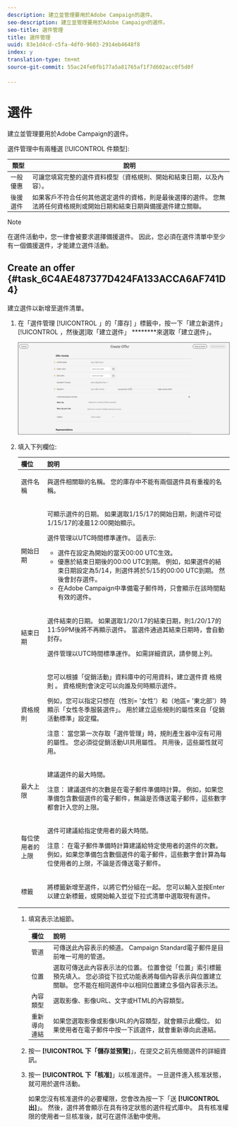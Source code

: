 ```yaml
---
description: 建立並管理要用於Adobe Campaign的選件。
seo-description: 建立並管理要用於Adobe Campaign的選件。
seo-title: 選件管理
title: 選件管理
uuid: 83e1d4cd-c5fa-4df0-9603-2914eb4648f8
index: y
translation-type: tm+mt
source-git-commit: 55ac24fe0fb177a5a81765af1f7d602acc0f5d0f

---
```



# 選件

建立並管理要用於Adobe Campaign的選件。

選件管理中有兩種選 [!UICONTROL 件類型]:

| 類型 | 說明 |
|---|---|
| 一般優惠 | 可讓您填寫完整的選件資料模型（資格規則、開始和結束日期，以及內容）。 |
| 後援選件 | 如果客戶不符合任何其他選定選件的資格，則是最後選擇的選件。 您無法將任何資格規則或開始日期和結束日期與備援選件建立關聯。 |

>[!NOTE]
>
>在選件活動中，您一律會被要求選擇備援選件。 因此，您必須在選件清單中至少有一個備援選件，才能建立選件活動。

## Create an offer {#task_6C4AE487377D424FA133ACCA6AF741D4}

建立選件以新增至選件清單。

1. 在「選件管理 [!UICONTROL 」的「庫存] 」標籤中，按一下「建立新選件」 [!UICONTROL ，然後選]取「建立選件」 ********來選取「建立選件」。

   ![](assets/create-offerx.png)

1. 填入下列欄位:

   <table id="table_60A4001CE9F34422ACB59FB62C9CBDCD">
<thead> 
  <tr> 
   <th colname="col1" class="entry"> 欄位 </th> 
   <th colname="col2" class="entry"> 說明 </th> 
  </tr>
 </thead>
 <tbody> 
  <tr> 
   <td colname="col1"> <p>選件名稱 </p> </td> 
   <td colname="col2"> <p>與選件相關聯的名稱。 您的庫存中不能有兩個選件具有重複的名稱。 </p> </td> 
  </tr> 
  <tr> 
   <td colname="col1"> <p>開始日期 </p> </td> 
   <td colname="col2"> <p>可顯示選件的日期。 如果選取1/15/17的開始日期，則選件可從1/15/17的凌晨12:00開始顯示。 </p> <p>選件管理以UTC時間標準運作。 這表示: </p> <p> 
     <ul id="ul_A9D49B4405F34E6DA8FB52A13437F799"> 
      <li id="li_9490D092B235479A981FC2D5DD0B17B4">選件在設定為開始的當天00:00 UTC生效。 </li> 
      <li id="li_C28BB1FEB9E1495593826403CF5F67A9">優惠於結束日期後的00:00 UTC到期。 例如，如果選件的結束日期設定為5/14，則選件將於5/15的00:00 UTC到期。 然後會封存選件。 </li> 
      <li id="li_D3F7DCD1BF75410A8F4F5BC468B667AB">在Adobe Campaign中準備電子郵件時，只會顯示在該時間點有效的選件。 </li> 
     </ul> </p> </td> 
  </tr> 
  <tr> 
   <td colname="col1"> <p>結束日期 </p> </td> 
   <td colname="col2"> <p>選件結束的日期。 如果選取1/20/17的結束日期，則1/20/17的11:59PM後將不再顯示選件。 當選件通過其結束日期時，會自動封存。 </p><p>選件管理以UTC時間標準運作。 如需詳細資訊，請參閱上列。 </p></td> 
  </tr> 
  <tr> 
   <td colname="col1"> <p>資格規則 </p> </td> 
   <td colname="col2"> <p>您可以根據「促銷活動」資料庫中的可用資料，建立選件資 <span class="keyword"> 格規則</span> 。 資格規則會決定可以向誰及何時顯示選件。 </p> <p>例如，您可以指定只想在（性別= '女性'）和（地區= '東北部'）時顯示「女性冬季服裝選件」。 用於建立這些規則的屬性來自「促銷活動標準」設定檔。 </p> <p>注意： 當您第一次存取「選件管理」時，規則產生器中沒有可用的屬性。 您必須從促銷活動UI共用屬性。 共用後，這些屬性就可用。 </p></td> 
  </tr> 
  <tr> 
   <td colname="col1"> <p>最大上限 </p> </td> 
   <td colname="col2"> <p>建議選件的最大時間。 </p> <p>注意： 建議選件的次數是在電子郵件準備時計算。 例如，如果您準備包含數個選件的電子郵件，無論是否傳送電子郵件，這些數字都會計入您的上限。 </p></td> 
  </tr> 
  <tr> 
   <td colname="col1"> <p>每位使用者的上限 </p> </td> 
   <td colname="col2"> <p>選件可建議給指定使用者的最大時間。 </p> <p>注意： 在電子郵件準備時計算建議給特定使用者的選件的次數。 例如，如果您準備包含數個選件的電子郵件，這些數字會計算為每位使用者的上限，不論是否傳送電子郵件。</p> </td>
  </tr> 
  <tr> 
   <td colname="col1"> <p>標籤 </p> </td> 
   <td colname="col2"> <p>將標籤新增至選件，以將它們分組在一起。 您可以輸入並按Enter以建立新標籤，或開始輸入並從下拉式清單中選取現有選件。 </p> </td> 
  </tr> 
 </tbody> 
</table>

1. 填寫表示法細節。

   | 欄位 | 說明 |
   |---|---|
   | 管道 | 可傳送此內容表示的頻道。 Campaign Standard電子郵件是目前唯一可用的管道。 |
   | 位置 | 選取可傳送此內容表示法的位置。 位置會從「位置」索引標籤預先填入。 您必須從下拉式功能表將每個內容表示與位置建立關聯。 您不能在相同選件中以相同位置建立多個內容表示法。 |
   | 內容類型 | 選取影像、影像URL、文字或HTML的內容類型。 |
   | 重新導向連結 | 如果您選取影像或影像URL的內容類型，就會顯示此欄位。 如果使用者在電子郵件中按一下該選件，就會重新導向此連結。 |

1. 按一 **[!UICONTROL 下「儲存並預覽]**」，在提交之前先檢閱選件的詳細資訊。
1. 按一 **[!UICONTROL 下「核准]**」以核准選件。 一旦選件進入核准狀態，就可用於選件活動。

   如果您沒有核准選件的必要權限，您會改為按一下「送 **[!UICONTROL 出]**」。 然後，選件將會顯示在具有待定狀態的選件程式庫中。 具有核准權限的使用者一旦核准後，就可在選件活動中使用。
